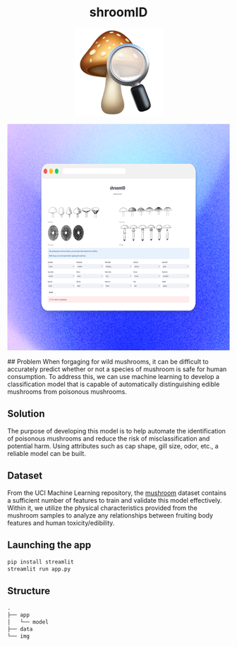 <h1 align="center">shroomID</h1>

<p align="center">
    <img src="./img/logo.png" width="200 height="200">    
</p>

<p align="center">
    <img src="./img/preview.png" width="720" height="512">
</p>
## Problem
When forgaging for wild mushrooms, it can be difficult to accurately predict whether or not a species of mushroom is safe for human consumption. To address this, we can use machine learning to develop a classification model that is capable of automatically distinguishing edible mushrooms from poisonous mushrooms.

## Solution
The purpose of developing this model is to help automate the identification of poisonous mushrooms and reduce the risk of misclassification and potential harm. Using attributes such as cap shape, gill size, odor, etc., a reliable model can be built.

## Dataset
From the UCI Machine Learning repository, the [mushroom](https://archive.ics.uci.edu/dataset/73/mushroom) dataset contains a sufficient number of features to train and validate this model effectively. Within it, we utilize the physical characteristics provided from the mushroom samples to analyze any relationships between fruiting body features and human toxicity/edibility.

## Launching the app
```
pip install streamlit
streamlit run app.py
```

## Structure
    .
    ├── app
    │   └── model
    ├── data
    └── img
  

